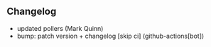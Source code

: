 ## Changelog

- updated pollers (Mark Quinn)
- bump: patch version + changelog [skip ci] (github-actions[bot])
